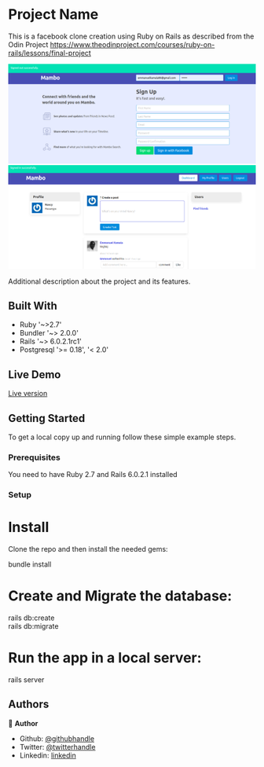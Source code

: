 # Project Name

This is a facebook clone creation using Ruby on Rails as described from the Odin Project https://www.theodinproject.com/courses/ruby-on-rails/lessons/final-project

![screenshot](https://github.com/emmanuelkamala/mambo/raw/development/docs/mambo.png)
![screenshot](https://github.com/emmanuelkamala/mambo/raw/development/docs/2.png)


Additional description about the project and its features.

## Built With

- Ruby '~>2.7'
- Bundler '~> 2.0.0'
- Rails '~> 6.0.2.1rc1'
- Postgresql '>= 0.18', '< 2.0'

## Live Demo

<a href="https://boiling-depths-82441.herokuapp.com/">Live version</a>

## Getting Started

To get a local copy up and running follow these simple example steps.

### Prerequisites
You need to have Ruby 2.7 and Rails 6.0.2.1 installed


### Setup

# Install
Clone the repo and then install the needed gems:

 bundle install

 # Create and Migrate the database:

 rails db:create<br>
 rails db:migrate

 # Run the app in a local server:

 rails server


## Authors

👤 **Author**

- Github: [@githubhandle](https://github.com/emmanuelkamala)
- Twitter: [@twitterhandle](https://twitter.com/ejkamala)
- Linkedin: [linkedin](https://linkedin.com/emmanuelkamala)



